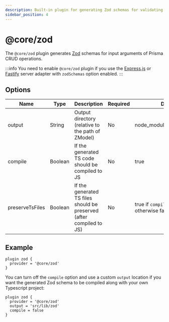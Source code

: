```yaml
---
description: Built-in plugin for generating Zod schemas for validating CRUD input arguments
sidebar_position: 4
---
```


# @core/zod

The `@core/zod` plugin generates [Zod](https://github.com/colinhacks/zod) schemas for input arguments of Prisma CRUD operations.

:::info
You need to enable `@core/zod` plugin if you use the [Express.js](/docs/reference/server-adapters/express) or [Fastify](/docs/reference/server-adapters/fastify) server adapter with `zodSchemas` option enabled.
:::

## Options

| Name   | Type   | Description      | Required | Default                    |
| ------ | ------ | ---------------- | -------- | -------------------------- |
| output | String | Output directory (relative to the path of ZModel) | No       | node_modules/.zenstack/zod |
| compile | Boolean | If the generated TS code should be compiled to JS | No | true |
| preserveTsFiles | Boolean | If the generated TS files should be preserved (after compiled to JS) | No | true if `compile` is set to false, otherwise false |

## Example

```zmodel title='/schema.zmodel'
plugin zod {
  provider = '@core/zod'
}
```

You can turn off the `compile` option and use a custom `output` location if you want the generated Zod schema to be compiled along with your own Typescript project:

```zmodel title='/schema.zmodel'
plugin zod {
  provider = '@core/zod'
  output = 'src/lib/zod'
  compile = false
}
```

